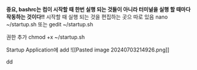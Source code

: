 **중요, bashrc는 컴이 시작할 때 한번 실행 되는 것들이 아니라 터미널을 실행 할 때마다 작동하는 것이다!!**
시작할 때 실행 되는 것을 편집하는 곳으 따로 있음
nano ~/startup.sh
또는
gedit ~/startup.sh

권한 추가
chmod +x ~/startup.sh

Startup Application에 add
![[Pasted image 20240703214926.png]]

dd